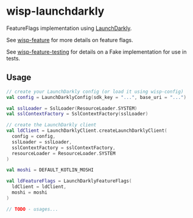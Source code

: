 # wisp-launchdarkly

FeatureFlags implementation using [LaunchDarkly](https://launchdarkly.com/).

See [wisp-feature](https://github.com/cashapp/misk/tree/master/wisp-feature) for more details on
feature flags.

See [wisp-feature-testing](https://github.com/cashapp/misk/tree/master/wisp-feature-testing) 
for details on a Fake implementation for use in tests.

## Usage

```kotlin
// create your LaunchDarkly config (or load it using wisp-config)
val config = LaunchDarklyConfig(sdk_key = "...", base_uri = "...")

val sslLoader = SslLoader(ResourceLoader.SYSTEM)
val sslContextFactory = SslContextFactory(sslLoader)

// create the LaunchDarkly client
val ldClient = LaunchDarklyClient.createLaunchDarklyClient(
  config = config,
  sslLoader = sslLoader,
  sslContextFactory = sslContextFactory,
  resourceLoader = ResourceLoader.SYSTEM
)

val moshi = DEFAULT_KOTLIN_MOSHI

val ldFeatureFlags = LaunchDarklyFeatureFlags(
  ldClient = ldClient,
  moshi = moshi
)

// TODO - usages...
```
